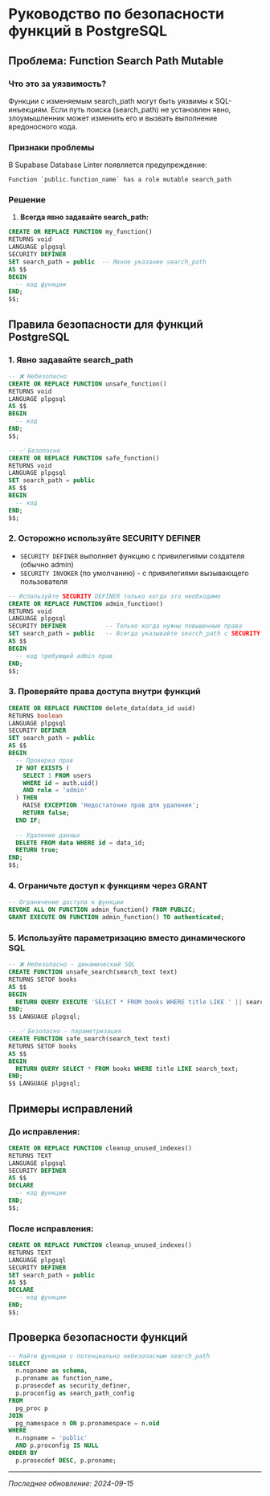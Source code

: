 # Руководство по безопасности функций в PostgreSQL

## Проблема: Function Search Path Mutable

### Что это за уязвимость?

Функции с изменяемым search_path могут быть уязвимы к SQL-инъекциям. Если путь поиска (search_path) не установлен явно, злоумышленник может изменить его и вызвать выполнение вредоносного кода.

### Признаки проблемы

В Supabase Database Linter появляется предупреждение:
```
Function `public.function_name` has a role mutable search_path
```

### Решение

1. **Всегда явно задавайте search_path:**

```sql
CREATE OR REPLACE FUNCTION my_function()
RETURNS void
LANGUAGE plpgsql
SECURITY DEFINER
SET search_path = public  -- Явное указание search_path
AS $$
BEGIN
  -- код функции
END;
$$;
```

## Правила безопасности для функций PostgreSQL

### 1. Явно задавайте search_path

```sql
-- ❌ Небезопасно
CREATE OR REPLACE FUNCTION unsafe_function()
RETURNS void
LANGUAGE plpgsql
AS $$
BEGIN
  -- код
END;
$$;

-- ✅ Безопасно
CREATE OR REPLACE FUNCTION safe_function()
RETURNS void
LANGUAGE plpgsql
SET search_path = public
AS $$
BEGIN
  -- код
END;
$$;
```

### 2. Осторожно используйте SECURITY DEFINER

- `SECURITY DEFINER` выполняет функцию с привилегиями создателя (обычно admin)
- `SECURITY INVOKER` (по умолчанию) - с привилегиями вызывающего пользователя

```sql
-- Используйте SECURITY DEFINER только когда это необходимо
CREATE OR REPLACE FUNCTION admin_function()
RETURNS void
LANGUAGE plpgsql
SECURITY DEFINER           -- Только когда нужны повышенные права
SET search_path = public   -- Всегда указывайте search_path с SECURITY DEFINER
AS $$
BEGIN
  -- код требующий admin прав
END;
$$;
```

### 3. Проверяйте права доступа внутри функций

```sql
CREATE OR REPLACE FUNCTION delete_data(data_id uuid)
RETURNS boolean
LANGUAGE plpgsql
SECURITY DEFINER
SET search_path = public
AS $$
BEGIN
  -- Проверка прав
  IF NOT EXISTS (
    SELECT 1 FROM users 
    WHERE id = auth.uid() 
    AND role = 'admin'
  ) THEN
    RAISE EXCEPTION 'Недостаточно прав для удаления';
    RETURN false;
  END IF;
  
  -- Удаление данных
  DELETE FROM data WHERE id = data_id;
  RETURN true;
END;
$$;
```

### 4. Ограничьте доступ к функциям через GRANT

```sql
-- Ограничение доступа к функции
REVOKE ALL ON FUNCTION admin_function() FROM PUBLIC;
GRANT EXECUTE ON FUNCTION admin_function() TO authenticated;
```

### 5. Используйте параметризацию вместо динамического SQL

```sql
-- ❌ Небезопасно - динамический SQL
CREATE FUNCTION unsafe_search(search_text text)
RETURNS SETOF books
AS $$
BEGIN
  RETURN QUERY EXECUTE 'SELECT * FROM books WHERE title LIKE ' || search_text;
END;
$$ LANGUAGE plpgsql;

-- ✅ Безопасно - параметризация
CREATE FUNCTION safe_search(search_text text)
RETURNS SETOF books
AS $$
BEGIN
  RETURN QUERY SELECT * FROM books WHERE title LIKE search_text;
END;
$$ LANGUAGE plpgsql;
```

## Примеры исправлений

### До исправления:

```sql
CREATE OR REPLACE FUNCTION cleanup_unused_indexes()
RETURNS TEXT
LANGUAGE plpgsql
SECURITY DEFINER
AS $$
DECLARE
  -- код функции
END;
$$;
```

### После исправления:

```sql
CREATE OR REPLACE FUNCTION cleanup_unused_indexes()
RETURNS TEXT
LANGUAGE plpgsql
SECURITY DEFINER
SET search_path = public
AS $$
DECLARE
  -- код функции
END;
$$;
```

## Проверка безопасности функций

```sql
-- Найти функции с потенциально небезопасным search_path
SELECT 
  n.nspname as schema,
  p.proname as function_name,
  p.prosecdef as security_definer,
  p.proconfig as search_path_config
FROM 
  pg_proc p
JOIN 
  pg_namespace n ON p.pronamespace = n.oid
WHERE 
  n.nspname = 'public' 
  AND p.proconfig IS NULL
ORDER BY 
  p.prosecdef DESC, p.proname;
```

---

*Последнее обновление: 2024-09-15*
